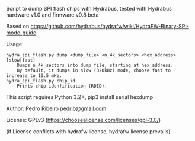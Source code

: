 Script to dump SPI flash chips with Hydrabus, tested with Hydrabus hardware v1.0 and firmware v0.8 beta

Based on https://github.com/hydrabus/hydrafw/wiki/HydraFW-Binary-SPI-mode-guide

Usage:

    hydra_spi_flash.py dump <dump_file> <n_4k_sectors> <hex_address> [slow|fast]
        Dumps n_4k_sectors into dump_file, starting at hex_address.
        By default, it dumps in slow (320kHz) mode, choose fast to increase to 10.5 mHz.
    hydra_spi_flash.py chip_id
        Prints chip idenfification (RDID).
    
    
This script requires Python 3.2+, pip3 install serial hexdump

Author: Pedro Ribeiro <pedrib@gmail.com>

License: GPLv3 (https://choosealicense.com/licenses/gpl-3.0/)

(if License conflicts with hydrafw license, hydrafw license prevails)
